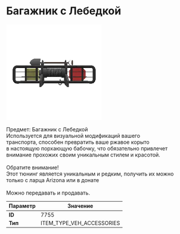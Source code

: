 # Багажник с Лебедкой

![Item Image](../img/7755.webp?raw=true)

Предмет: Багажник с Лебедкой<br>Используется для визуальной модификаций вашего<br>транспорта, способен превратить ваше ржавое корыто<br>в настоящую порхающую бабочку, что обязательно привлечет<br>внимание прохожих своим уникальным стилем и красотой.<br><br>Обратите внимание!<br>Этот тюнинг является уникальным и редким, получить их можно<br>только с ларца Arizona или в донате<br><br>Можно передавать и продавать.


| Параметр | Значение |
|----------|----------|
| **ID** | 7755 |
| **Тип** | ITEM_TYPE_VEH_ACCESSORIES |

